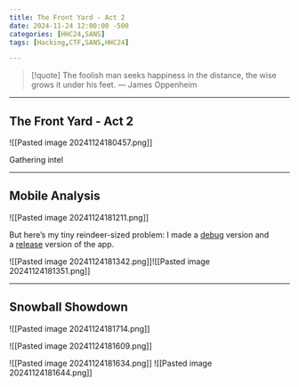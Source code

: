 ```yaml
---
title: The Front Yard - Act 2
date: 2024-11-24 12:00:00 -500
categories: [HHC24,SANS]
tags: [Hacking,CTF,SANS,HHC24]

---
```


> [!quote] The foolish man seeks happiness in the distance, the wise grows it under his feet.
> — James Oppenheim

---

## The Front Yard - Act 2

![[Pasted image 20241124180457.png]]


Gathering intel






---

## Mobile Analysis 

![[Pasted image 20241124181211.png]]


But here’s my tiny reindeer-sized problem: I made a [debug](https://www.holidayhackchallenge.com/2024/SantaSwipe.apk) version and a [release](https://www.holidayhackchallenge.com/2024/SantaSwipeSecure.aab) version of the app.

![[Pasted image 20241124181342.png]]![[Pasted image 20241124181351.png]]



---

## Snowball Showdown

![[Pasted image 20241124181714.png]]


![[Pasted image 20241124181609.png]]

![[Pasted image 20241124181634.png]]
![[Pasted image 20241124181644.png]]

